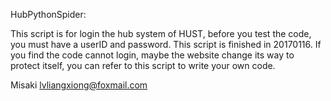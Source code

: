HubPythonSpider:

This script is for login the hub system of HUST, before you test the code, you must have a userID and password. This script is finished in 20170116. If you find the code cannot login, maybe the website change its way to protect itself, you can refer to this script to write your own code.

Misaki
lvliangxiong@foxmail.com
